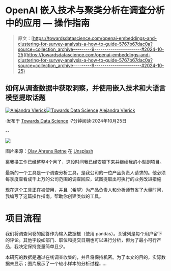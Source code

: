 # OpenAI 嵌入技术与聚类分析在调查分析中的应用 — 操作指南

> 原文：[https://towardsdatascience.com/openai-embeddings-and-clustering-for-survey-analysis-a-how-to-guide-5767b67dac0a?source=collection_archive---------9-----------------------#2024-10-25](https://towardsdatascience.com/openai-embeddings-and-clustering-for-survey-analysis-a-how-to-guide-5767b67dac0a?source=collection_archive---------9-----------------------#2024-10-25)

## 如何从调查数据中获取洞察，并使用嵌入技术和大语言模型提取话题

[](https://medium.com/@alejandra.vlerick?source=post_page---byline--5767b67dac0a--------------------------------)[![Alejandra Vlerick](../Images/02280890ed87239c75cbcbfa7c5d686c.png)](https://medium.com/@alejandra.vlerick?source=post_page---byline--5767b67dac0a--------------------------------)[](https://towardsdatascience.com/?source=post_page---byline--5767b67dac0a--------------------------------)[![Towards Data Science](../Images/a6ff2676ffcc0c7aad8aaf1d79379785.png)](https://towardsdatascience.com/?source=post_page---byline--5767b67dac0a--------------------------------) [Alejandra Vlerick](https://medium.com/@alejandra.vlerick?source=post_page---byline--5767b67dac0a--------------------------------)

·发布于 [Towards Data Science](https://towardsdatascience.com/?source=post_page---byline--5767b67dac0a--------------------------------) ·7分钟阅读·2024年10月25日

--

![](../Images/c68739260627ea532b1c1058385a77db.png)

图片来源：[Olav Ahrens Røtne](https://unsplash.com/@olav_ahrens?utm_source=medium&utm_medium=referral) 在 [Unsplash](https://unsplash.com/?utm_source=medium&utm_medium=referral)

离我换工作已经整整4个月了，这段时间我已经安顿下来并继续我的小型副项目。

最新的一个工具是一个调查分析工具，是我公司的一位产品负责人请求的。他必须每季度查看成千上万的公司范围的调查回应，试图提取出可执行的业务改进措施

现在这个工具正在被使用，并且（希望）为产品负责人和分析师节省了大量时间，我编写了这篇操作指南，帮助你创建类似的工具。

# **项目流程**

我们将调查问卷的回答作为输入数据框（使用 pandas）。关键列是每个用户留下的评论。其他字段如部门、职位和提交日期也可以进行分析，但为了最小可行产品，我决定保持变量简单且少。

本研究的数据是通过在线调查收集的，并且将保持机密。为了本文的目的，实际数据未显示；图片展示了一个较小样本的分析过程……
